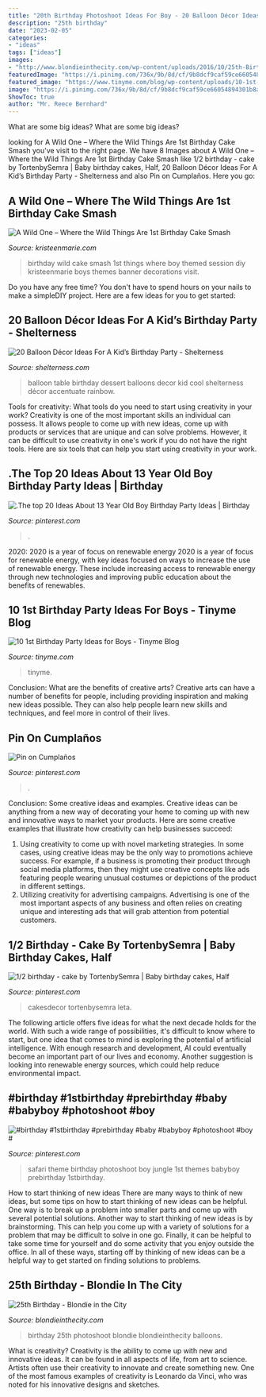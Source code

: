 ```yaml
---
title: "20th Birthday Photoshoot Ideas For Boy - 20 Balloon Décor Ideas For A Kid’s Birthday Party"
description: "25th birthday"
date: "2023-02-05"
categories:
- "ideas"
tags: ["ideas"]
images:
- "http://www.blondieinthecity.com/wp-content/uploads/2016/10/25th-Birthday-11.jpg"
featuredImage: "https://i.pinimg.com/736x/9b/8d/cf/9b8dcf9caf59ce66054894301b8a332c--safari-theme-jungle-safari.jpg"
featured_image: "https://www.tinyme.com/blog/wp-content/uploads/10-1st-birthday-party-ideas-for-boys/10-1st-Birthday-Party-Ideas-for-Boys-1.jpg"
image: "https://i.pinimg.com/736x/9b/8d/cf/9b8dcf9caf59ce66054894301b8a332c--safari-theme-jungle-safari.jpg"
ShowToc: true
author: "Mr. Reece Bernhard"
---
```



What are some big ideas?
What are some big ideas?

	

		
looking for A Wild One – Where the Wild Things Are 1st Birthday Cake Smash you've visit to the right page. We have 8 Images about A Wild One – Where the Wild Things Are 1st Birthday Cake Smash like 1/2 birthday - cake by TortenbySemra | Baby birthday cakes, Half, 20 Balloon Décor Ideas For A Kid’s Birthday Party - Shelterness and also Pin on Cumplaños. Here you go:
		
    
## A Wild One – Where The Wild Things Are 1st Birthday Cake Smash

<img loading=lazy src="http://kristeenmarie.com/photography/blog/wp-content/uploads/2016/10/2016-10-20_0006.jpg" onerror="this.onerror=null;this.src='https://tse2.mm.bing.net/th?id=OIP.MTAQN3yOAbhucWHXEmD9wwHaLx&amp;pid=15.1';" alt="A Wild One – Where the Wild Things Are 1st Birthday Cake Smash">

_Source: kristeenmarie.com_

>birthday wild cake smash 1st things where boy themed session diy kristeenmarie boys themes banner decorations visit. 

	

Do you have any free time? You don't have to spend hours on your nails to make a simpleDIY project. Here are a few ideas for you to get started: 

    
## 20 Balloon Décor Ideas For A Kid’s Birthday Party - Shelterness

<img loading=lazy src="https://i.shelterness.com/2017/02/14-cool-modern-balloon-arch-over-the-dessert-table.jpg" onerror="this.onerror=null;this.src='https://tse4.mm.bing.net/th?id=OIP.82jjfqRPFSqlWFgrUWaivAHaLH&amp;pid=15.1';" alt="20 Balloon Décor Ideas For A Kid’s Birthday Party - Shelterness">

_Source: shelterness.com_

>balloon table birthday dessert balloons decor kid cool shelterness décor accentuate rainbow. 

	

Tools for creativity: What tools do you need to start using creativity in your work?
Creativity is one of the most important skills an individual can possess. It allows people to come up with new ideas, come up with products or services that are unique and can solve problems. However, it can be difficult to use creativity in one's work if you do not have the right tools. Here are six tools that can help you start using creativity in your work.

    
## .The Top 20 Ideas About 13 Year Old Boy Birthday Party Ideas | Birthday

<img loading=lazy src="https://i.pinimg.com/originals/2c/84/30/2c84300a5d256174ae54baaf60e6f490.jpg" onerror="this.onerror=null;this.src='https://tse4.mm.bing.net/th?id=OIP.Jbar78oZtX07wbZ7Qy55BQHaJ4&amp;pid=15.1';" alt=".The top 20 Ideas About 13 Year Old Boy Birthday Party Ideas | Birthday">

_Source: pinterest.com_

>. 

	

2020: 2020 is a year of focus on renewable energy
2020 is a year of focus for renewable energy, with key ideas focused on ways to increase the use of renewable energy. These include increasing access to renewable energy through new technologies and improving public education about the benefits of renewables.

    
## 10 1st Birthday Party Ideas For Boys - Tinyme Blog

<img loading=lazy src="https://www.tinyme.com/blog/wp-content/uploads/10-1st-birthday-party-ideas-for-boys/10-1st-Birthday-Party-Ideas-for-Boys-1.jpg" onerror="this.onerror=null;this.src='https://tse4.mm.bing.net/th?id=OIP.1kHzk0fs6C5dvvbpsW19iwHaLJ&amp;pid=15.1';" alt="10 1st Birthday Party Ideas for Boys - Tinyme Blog">

_Source: tinyme.com_

>tinyme. 

	

Conclusion: What are the benefits of creative arts?
Creative arts can have a number of benefits for people, including providing inspiration and making new ideas possible. They can also help people learn new skills and techniques, and feel more in control of their lives.

    
## Pin On Cumplaños

<img loading=lazy src="https://i.pinimg.com/736x/b7/b8/94/b7b894bcd15d7d427badb21d5c4dcfb7.jpg" onerror="this.onerror=null;this.src='https://tse2.mm.bing.net/th?id=OIP.LhghRsyM1BZW0okaw6WdzQHaJ3&amp;pid=15.1';" alt="Pin on Cumplaños">

_Source: pinterest.com_

>. 

	

Conclusion: Some creative ideas and examples.
Creative ideas can be anything from a new way of decorating your home to coming up with new and innovative ways to market your products. Here are some creative examples that illustrate how creativity can help businesses succeed:
1. Using creativity to come up with novel marketing strategies. In some cases, using creative ideas may be the only way to promotions achieve success. For example, if a business is promoting their product through social media platforms, then they might use creative concepts like ads featuring people wearing unusual costumes or depictions of the product in different settings.
2. Utilizing creativity for advertising campaigns. Advertising is one of the most important aspects of any business and often relies on creating unique and interesting ads that will grab attention from potential customers.

    
## 1/2 Birthday - Cake By TortenbySemra | Baby Birthday Cakes, Half

<img loading=lazy src="https://i.pinimg.com/736x/ec/7a/ae/ec7aae217c8f54eff18a68e5fa6a097d.jpg" onerror="this.onerror=null;this.src='https://tse1.mm.bing.net/th?id=OIP.VSW3snTkJczzk3FQo68qmgHaJ4&amp;pid=15.1';" alt="1/2 birthday - cake by TortenbySemra | Baby birthday cakes, Half">

_Source: pinterest.com_

>cakesdecor tortenbysemra leta. 

	

The following article offers five ideas for what the next decade holds for the world. With such a wide range of possibilities, it's difficult to know where to start, but one idea that comes to mind is exploring the potential of artificial intelligence. With enough research and development, AI could eventually become an important part of our lives and economy. Another suggestion is looking into renewable energy sources, which could help reduce environmental impact.

    
## #birthday #1stbirthday #prebirthday #baby #babyboy #photoshoot #boy #

<img loading=lazy src="https://i.pinimg.com/736x/9b/8d/cf/9b8dcf9caf59ce66054894301b8a332c--safari-theme-jungle-safari.jpg" onerror="this.onerror=null;this.src='https://tse2.mm.bing.net/th?id=OIP.gV8iFMCmnqtudrlDJYuRZgHaE4&amp;pid=15.1';" alt="#birthday #1stbirthday #prebirthday #baby #babyboy #photoshoot #boy #">

_Source: pinterest.com_

>safari theme birthday photoshoot boy jungle 1st themes babyboy prebirthday 1stbirthday. 

	

How to start thinking of new ideas
There are many ways to think of new ideas, but some tips on how to start thinking of new ideas can be helpful. One way is to break up a problem into smaller parts and come up with several potential solutions. Another way to start thinking of new ideas is by brainstorming. This can help you come up with a variety of solutions for a problem that may be difficult to solve in one go. Finally, it can be helpful to take some time for yourself and do some activity that you enjoy outside the office. In all of these ways, starting off by thinking of new ideas can be a helpful way to get started on finding solutions to problems.

    
## 25th Birthday - Blondie In The City

<img loading=lazy src="http://www.blondieinthecity.com/wp-content/uploads/2016/10/25th-Birthday-11.jpg" onerror="this.onerror=null;this.src='https://tse2.mm.bing.net/th?id=OIP.tBDnpyzQhETpFuZv8Io0kgHaLH&amp;pid=15.1';" alt="25th Birthday - Blondie in the City">

_Source: blondieinthecity.com_

>birthday 25th photoshoot blondie blondieinthecity balloons. 

	

What is creativity?
Creativity is the ability to come up with new and innovative ideas. It can be found in all aspects of life, from art to science. Artists often use their creativity to innovate and create something new. One of the most famous examples of creativity is Leonardo da Vinci, who was noted for his innovative designs and sketches.

